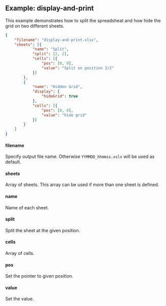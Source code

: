 ## Example: display-and-print

This example demonstrates how to split the spreadsheat and how hide the grid on two different sheets. 

```json
{
	"filename": "display-and-print.xlsx",
	"sheets": [{
			"name": "Split",
			"split": [2, 2],
			"cells": [{
				"pos": [0, 0],
				"value": "Split on position 2/2"
			}]
		},
		{
			"name": "Hidden Grid",
			"display": {
				"hideGrid": true
			},
			"cells": [{
				"pos": [0, 0],
				"value": "hide grid"
			}]
		}
	]
}
```



#### filename

Specify output file name. Otherwise `YYMMDD_hhmmss.xslx` will be used as default.

#### sheets

Array of sheets. This array can be used if more than one sheet is defined.

#### name
Name of each sheet.

#### split

Split the sheet at the given position.

#### cells

Array of cells.

#### pos

Set the pointer to given position.

#### value

Set the value.

